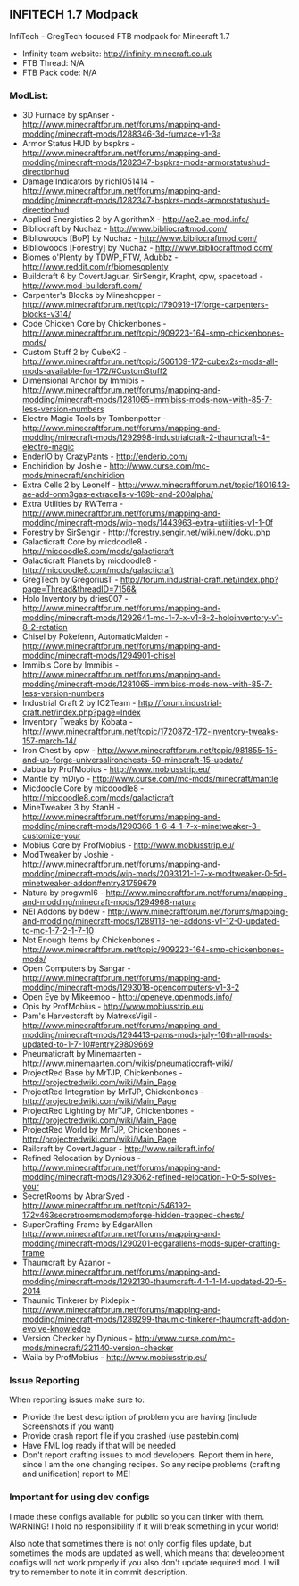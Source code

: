## INFITECH 1.7 Modpack

InfiTech - GregTech focused FTB modpack for Minecraft 1.7


* Infinity team website: http://infinity-minecraft.co.uk
* FTB Thread: N/A
* FTB Pack code: N/A

### ModList:
* 3D Furnace by spAnser - http://www.minecraftforum.net/forums/mapping-and-modding/minecraft-mods/1288346-3d-furnace-v1-3a
* Armor Status HUD by bspkrs - http://www.minecraftforum.net/forums/mapping-and-modding/minecraft-mods/1282347-bspkrs-mods-armorstatushud-directionhud
* Damage Indicators by rich1051414 - http://www.minecraftforum.net/forums/mapping-and-modding/minecraft-mods/1282347-bspkrs-mods-armorstatushud-directionhud
* Applied Energistics 2 by AlgorithmX - http://ae2.ae-mod.info/
* Bibliocraft by Nuchaz - http://www.bibliocraftmod.com/
* Bibliowoods [BoP] by Nuchaz - http://www.bibliocraftmod.com/
* Bibliowoods [Forestry] by Nuchaz - http://www.bibliocraftmod.com/
* Biomes o'Plenty by TDWP_FTW, Adubbz - http://www.reddit.com/r/biomesoplenty
* Buildcraft 6 by CovertJaguar, SirSengir, Krapht, cpw, spacetoad - http://www.mod-buildcraft.com/
* Carpenter's Blocks by Mineshopper - http://www.minecraftforum.net/topic/1790919-17forge-carpenters-blocks-v314/
* Code Chicken Core by Chickenbones - http://www.minecraftforum.net/topic/909223-164-smp-chickenbones-mods/
* Custom Stuff 2 by CubeX2 - http://www.minecraftforum.net/topic/506109-172-cubex2s-mods-all-mods-available-for-172/#CustomStuff2
* Dimensional Anchor by Immibis - http://www.minecraftforum.net/forums/mapping-and-modding/minecraft-mods/1281065-immibiss-mods-now-with-85-7-less-version-numbers
* Electro Magic Tools by Tombenpotter - http://www.minecraftforum.net/forums/mapping-and-modding/minecraft-mods/1292998-industrialcraft-2-thaumcraft-4-electro-magic
* EnderIO by CrazyPants - http://enderio.com/
* Enchiridion by Joshie - http://www.curse.com/mc-mods/minecraft/enchiridion
* Extra Cells 2 by Leonelf - http://www.minecraftforum.net/topic/1801643-ae-add-onm3gas-extracells-v-169b-and-200alpha/
* Extra Utilities by RWTema - http://www.minecraftforum.net/forums/mapping-and-modding/minecraft-mods/wip-mods/1443963-extra-utilities-v1-1-0f
* Forestry by SirSengir - http://forestry.sengir.net/wiki.new/doku.php
* Galacticraft Core by micdoodle8 - http://micdoodle8.com/mods/galacticraft
* Galacticraft Planets by micdoodle8 - http://micdoodle8.com/mods/galacticraft
* GregTech by GregoriusT - http://forum.industrial-craft.net/index.php?page=Thread&threadID=7156&
* Holo Inventory by dries007 - http://www.minecraftforum.net/forums/mapping-and-modding/minecraft-mods/1292641-mc-1-7-x-v1-8-2-holoinventory-v1-8-2-rotation
* Chisel by Pokefenn, AutomaticMaiden - http://www.minecraftforum.net/forums/mapping-and-modding/minecraft-mods/1294901-chisel
* Immibis Core by Immibis - http://www.minecraftforum.net/forums/mapping-and-modding/minecraft-mods/1281065-immibiss-mods-now-with-85-7-less-version-numbers
* Industrial Craft 2 by IC2Team - http://forum.industrial-craft.net/index.php?page=Index
* Inventory Tweaks by Kobata - http://www.minecraftforum.net/topic/1720872-172-inventory-tweaks-157-march-14/
* Iron Chest by cpw - http://www.minecraftforum.net/topic/981855-15-and-up-forge-universalironchests-50-minecraft-15-update/
* Jabba by ProfMobius - http://www.mobiusstrip.eu/
* Mantle by mDiyo - http://www.curse.com/mc-mods/minecraft/mantle
* Micdoodle Core by micdoodle8 - http://micdoodle8.com/mods/galacticraft
* MineTweaker 3 by StanH - http://www.minecraftforum.net/forums/mapping-and-modding/minecraft-mods/1290366-1-6-4-1-7-x-minetweaker-3-customize-your
* Mobius Core by ProfMobius - http://www.mobiusstrip.eu/
* ModTweaker by Joshie - http://www.minecraftforum.net/forums/mapping-and-modding/minecraft-mods/wip-mods/2093121-1-7-x-modtweaker-0-5d-minetweaker-addon#entry31759679
* Natura by progwml6 - http://www.minecraftforum.net/forums/mapping-and-modding/minecraft-mods/1294968-natura
* NEI Addons by bdew - http://www.minecraftforum.net/forums/mapping-and-modding/minecraft-mods/1289113-nei-addons-v1-12-0-updated-to-mc-1-7-2-1-7-10
* Not Enough Items by Chickenbones - http://www.minecraftforum.net/topic/909223-164-smp-chickenbones-mods/
* Open Computers by Sangar - http://www.minecraftforum.net/forums/mapping-and-modding/minecraft-mods/1293018-opencomputers-v1-3-2
* Open Eye by Mikeemoo - http://openeye.openmods.info/
* Opis by ProfMobius - http://www.mobiusstrip.eu/
* Pam's Harvestcraft by MatrexsVigil - http://www.minecraftforum.net/forums/mapping-and-modding/minecraft-mods/1294413-pams-mods-july-16th-all-mods-updated-to-1-7-10#entry29809669
* Pneumaticraft by Minemaarten - http://www.minemaarten.com/wikis/pneumaticcraft-wiki/
* ProjectRed Base by MrTJP, Chickenbones - http://projectredwiki.com/wiki/Main_Page
* ProjectRed Integration by MrTJP, Chickenbones - http://projectredwiki.com/wiki/Main_Page
* ProjectRed Lighting by MrTJP, Chickenbones - http://projectredwiki.com/wiki/Main_Page
* ProjectRed World by MrTJP, Chickenbones - http://projectredwiki.com/wiki/Main_Page
* Railcraft by CovertJaguar - http://www.railcraft.info/
* Refined Relocation by Dynious - http://www.minecraftforum.net/forums/mapping-and-modding/minecraft-mods/1293062-refined-relocation-1-0-5-solves-your
* SecretRooms by AbrarSyed - http://www.minecraftforum.net/topic/546192-172v463secretroomsmodsmpforge-hidden-trapped-chests/
* SuperCrafting Frame by EdgarAllen - http://www.minecraftforum.net/forums/mapping-and-modding/minecraft-mods/1290201-edgarallens-mods-super-crafting-frame
* Thaumcraft by Azanor - http://www.minecraftforum.net/forums/mapping-and-modding/minecraft-mods/1292130-thaumcraft-4-1-1-14-updated-20-5-2014
* Thaumic Tinkerer by Pixlepix - http://www.minecraftforum.net/forums/mapping-and-modding/minecraft-mods/1289299-thaumic-tinkerer-thaumcraft-addon-evolve-knowledge
* Version Checker by Dynious - http://www.curse.com/mc-mods/minecraft/221140-version-checker
* Waila by ProfMobius - http://www.mobiusstrip.eu/


### Issue Reporting
When reporting issues make sure to:
* Provide the best description of problem you are having (include Screenshots if you want)
* Provide crash report file if you crashed (use pastebin.com)
* Have FML log ready if that will be needed
* Don't report crafting issues to mod developers. Report them in here, since I am the one changing recipes. So any recipe problems (crafting and unification) report to ME!

### Important for using dev configs
I made these configs available for public so you can tinker with them. WARNING! I hold no responsibility if it will break something in your world!

Also note that sometimes there is not only config files update, but sometimes the mods are updated as well, which means that develeopment configs will not work properly if you also don't update required mod. I will try to remember to note it in commit description.
